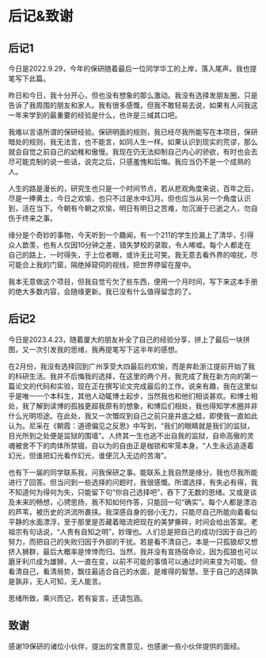 # 后记&致谢

## 后记1

今日是2022.9.29，今年的保研随着最后一位同学华工的上岸，落入尾声。我也提笔写下此篇。

昨日和今日，我十分开心，但也没有想象的那么激动。我没有选择发朋友圈，只是告诉了我周围的朋友和家人。我有很多感慨，但我不敢轻易去说，如果有人问我这一年来学到的最重要的经验是什么，也许是三缄其口吧。

我难以言语所谓的保研经验。保研明面的规则，我已经尽我所能写在本项目，保研暗处的规则，我无法言，也不能言，如同人生一样。如果认识到现实的荒谬，那么就会自觉之前自己的幼稚和傲慢。我现在仍无法抑制自己内心的骄欲，有时也会去尽可能克制的说一些话，说完之后，只感羞愧和后悔。我应当仍不是一个成熟的人。

人生的路是漫长的，研究生也只是一个时间节点，若从悲观角度来说，百年之后，尽是一捧黄土，今日之欢愉，也只不过是水中幻月。但也应当从另一个角度认识到，活在当下。今朝有今朝之欢愉，明日有明日之苦难，勿沉溺于已逝之人，勿自伤于终来之事。

缘分是个奇妙的事物，今天听到一个趣闻，有一个211的学生捡漏上了清华，引得众人歆羡，也有人仅因10分钟之差，错失梦校的录取，令人唏嘘。每个人都走在自己的路上，一时得失，于上位者眼，或许无比可笑。我无意去看外界的喧扰，尽可能合上我的门窗，隔绝掉窥伺的视线，把世界停留在屋中。

我本无意做这个项目，但我自觉亏欠了些东西，便用一个月时间，写下来这本手册的绝大多数内容，会随缘更新。我已没有什么值得留念的了。

## 后记2

今日是2023.4.23，随着厦大的朋友补全了自己的经验分享，拼上了最后一块拼图，又一次引发我的思绪，我再提笔写下这半年的感想。

在2月份，我没有选择回到广州享受大四最后的欢愉，而是奔赴浙江提前开始了我的科研生活。我并不后悔我的选择，在这里的两个月，我完成了我在新方向的第一篇论文的代码和实验，现在正在撰写论文完成最后的工作。说来有趣，我在这里似乎是唯一一个本科生，其他人动辄博士起步，当然我也和他们相谈甚欢。和博士相处，我了解到读博的孤独更超我原有的想象，和博后们相处，我也得知学术圈并非什么光明坦途。在此处，我又一次慨叹到自己之前只是井底之蛙，即使我一直如此认为。尼采在《朝霞：道德偏见之反思》中写到，“我们的眼睛就是我们的监狱，目光所到之处便是监狱的围墙”。人终其一生也逃不出自我的监狱，自命高傲的灵魂被舍不下的肉体所禁锢，自以为的自由正是枷锁和牢笼本身。“人生永远追逐着幻光，但谁把幻光看作幻光，谁便沉入无边的苦海”。

也有下一届的同学联系我，问我保研之事。能联系上我自然是缘分，我也尽我所能进行了回答。但当问到一些选择的问题时，我很感慨。所谓选择，有失必有得，我不知道何为得何为失，只能留下句“你自己选择吧”，吞下了无数的思绪。又或是谈及未来的畅想，心骋思扬，我不知如何作答，只能回一句“确实”。每个人都是漂泊的芦苇，被历史的洪流所裹挟。我深感自身的弱小无力，只能尽自己所能向着看似平静的水面漂浮，至于那里是否藏着暗流把现在的美梦撕碎，时间会给出答案。老祖宗有句话说，“人贵有自知之明”，妙理也。人们总是把自己的成功归因于自己的努力，而把自己的失败归因于外部的干扰。若是看不清自己，本是一只孤狼却又想挤入狮群，最后大概率是悻悻而归。当然，我并没有宣扬宿命论，因为孤狼也可以磨牙利爪成为雄狮，人一直在变，以前不可能的事情可以通过时间来变为可能。但看清自己，看清局势，飘往最适合自己的水面，是难得的智慧。至于自己的选择孰是孰非，无人可知，无人能言。

思绪所致，乘兴而记，若有妄言，还请包涵。

## 致谢

感谢19保研的诸位小伙伴，提出的宝贵意见，也感谢一些小伙伴提供的面经。

